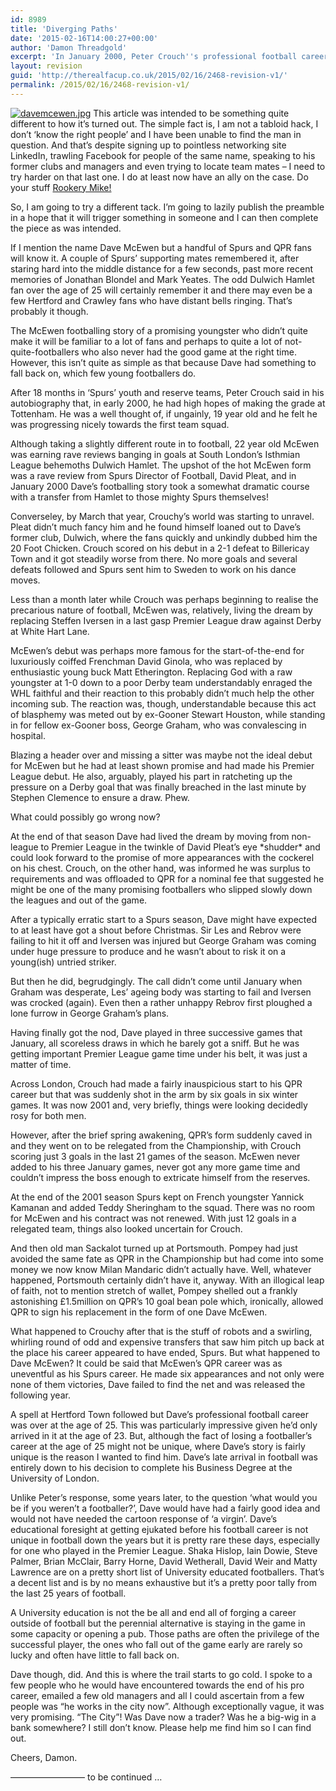 ```yaml
---
id: 8989
title: 'Diverging Paths'
date: '2015-02-16T14:00:27+00:00'
author: 'Damon Threadgold'
excerpt: 'In January 2000, Peter Crouch''s professional football career was nose-diving into oblivion. Going in the opposite direction from Dulwich Hamlet to Spurs was promising non-league hotshot Dave McEwen. What happened next?'
layout: revision
guid: 'http://therealfacup.co.uk/2015/02/16/2468-revision-v1/'
permalink: /2015/02/16/2468-revision-v1/
---
```


[![davemcewen.jpg](http://lh6.ggpht.com/_3L4_Y2OBz2M/TWwBEbYkYOI/AAAAAAAADko/qDBUiJFMV0E/s320/davemcewen.jpg)](http://lh6.ggpht.com/_3L4_Y2OBz2M/TWwBEbYkYOI/AAAAAAAADko/qDBUiJFMV0E/w800/davemcewen.jpg) This article was intended to be something quite different to how it’s turned out. The simple fact is, I am not a tabloid hack, I don’t ‘know the right people’ and I have been unable to find the man in question. And that’s despite signing up to pointless networking site LinkedIn, trawling Facebook for people of the same name, speaking to his former clubs and managers and even trying to locate team mates – I need to try harder on that last one. I do at least now have an ally on the case. Do your stuff [Rookery Mike!](http://twitter.com/#!/rookerymike)

So, I am going to try a different tack. I’m going to lazily publish the preamble in a hope that it will trigger something in someone and I can then complete the piece as was intended.

If I mention the name Dave McEwen but a handful of Spurs and QPR fans will know it. A couple of Spurs’ supporting mates remembered it, after staring hard into the middle distance for a few seconds, past more recent memories of Jonathan Blondel and Mark Yeates. The odd Dulwich Hamlet fan over the age of 25 will certainly remember it and there may even be a few Hertford and Crawley fans who have distant bells ringing. That’s probably it though.

The McEwen footballing story of a promising youngster who didn’t quite make it will be familiar to a lot of fans and perhaps to quite a lot of not-quite-footballers who also never had the good game at the right time. However, this isn’t quite as simple as that because Dave had something to fall back on, which few young footballers do.

After 18 months in ‘Spurs’ youth and reserve teams, Peter Crouch said in his autobiography that, in early 2000, he had high hopes of making the grade at Tottenham. He was a well thought of, if ungainly, 19 year old and he felt he was progressing nicely towards the first team squad.

Although taking a slightly different route in to football, 22 year old McEwen was earning rave reviews banging in goals at South London’s Isthmian League behemoths Dulwich Hamlet. The upshot of the hot McEwen form was a rave review from Spurs Director of Football, David Pleat, and in January 2000 Dave’s footballing story took a somewhat dramatic course with a transfer from Hamlet to those mighty Spurs themselves!

Converseley, by March that year, Crouchy’s world was starting to unravel. Pleat didn’t much fancy him and he found himself loaned out to Dave’s former club, Dulwich, where the fans quickly and unkindly dubbed him the 20 Foot Chicken. Crouch scored on his debut in a 2-1 defeat to Billericay Town and it got steadily worse from there. No more goals and several defeats followed and Spurs sent him to Sweden to work on his dance moves.

Less than a month later while Crouch was perhaps beginning to realise the precarious nature of football, McEwen was, relatively, living the dream by replacing Steffen Iversen in a last gasp Premier League draw against Derby at White Hart Lane.

McEwen’s debut was perhaps more famous for the start-of-the-end for luxuriously coiffed Frenchman David Ginola, who was replaced by enthusiastic young buck Matt Etherington. Replacing God with a raw youngster at 1-0 down to a poor Derby team understandably enraged the WHL faithful and their reaction to this probably didn’t much help the other incoming sub. The reaction was, though, understandable because this act of blasphemy was meted out by ex-Gooner Stewart Houston, while standing in for fellow ex-Gooner boss, George Graham, who was convalescing in hospital.

Blazing a header over and missing a sitter was maybe not the ideal debut for McEwen but he had at least shown promise and had made his Premier League debut. He also, arguably, played his part in ratcheting up the pressure on a Derby goal that was finally breached in the last minute by Stephen Clemence to ensure a draw. Phew.

What could possibly go wrong now?

At the end of that season Dave had lived the dream by moving from non-league to Premier League in the twinkle of David Pleat’s eye \*shudder\* and could look forward to the promise of more appearances with the cockerel on his chest. Crouch, on the other hand, was informed he was surplus to requirements and was offloaded to QPR for a nominal fee that suggested he might be one of the many promising footballers who slipped slowly down the leagues and out of the game.

After a typically erratic start to a Spurs season, Dave might have expected to at least have got a shout before Christmas. Sir Les and Rebrov were failing to hit it off and Iversen was injured but George Graham was coming under huge pressure to produce and he wasn’t about to risk it on a young(ish) untried striker.

But then he did, begrudgingly. The call didn’t come until January when Graham was desperate, Les’ ageing body was starting to fail and Iversen was crocked (again). Even then a rather unhappy Rebrov first ploughed a lone furrow in George Graham’s plans.

Having finally got the nod, Dave played in three successive games that January, all scoreless draws in which he barely got a sniff. But he was getting important Premier League game time under his belt, it was just a matter of time.

Across London, Crouch had made a fairly inauspicious start to his QPR career but that was suddenly shot in the arm by six goals in six winter games. It was now 2001 and, very briefly, things were looking decidedly rosy for both men.

However, after the brief spring awakening, QPR’s form suddenly caved in and they went on to be relegated from the Championship, with Crouch scoring just 3 goals in the last 21 games of the season. McEwen never added to his three January games, never got any more game time and couldn’t impress the boss enough to extricate himself from the reserves.

At the end of the 2001 season Spurs kept on French youngster Yannick Kamanan and added Teddy Sheringham to the squad. There was no room for McEwen and his contract was not renewed. With just 12 goals in a relegated team, things also looked uncertain for Crouch.

And then old man Sackalot turned up at Portsmouth. Pompey had just avoided the same fate as QPR in the Championship but had come into some money we now know Milan Mandaric didn’t actually have. Well, whatever happened, Portsmouth certainly didn’t have it, anyway. With an illogical leap of faith, not to mention stretch of wallet, Pompey shelled out a frankly astonishing £1.5million on QPR’s 10 goal bean pole which, ironically, allowed QPR to sign his replacement in the form of one Dave McEwen.

What happened to Crouchy after that is the stuff of robots and a swirling, whirling round of odd and expensive transfers that saw him pitch up back at the place his career appeared to have ended, Spurs. But what happened to Dave McEwen? It could be said that McEwen’s QPR career was as uneventful as his Spurs career. He made six appearances and not only were none of them victories, Dave failed to find the net and was released the following year.

A spell at Hertford Town followed but Dave’s professional football career was over at the age of 25. This was particularly impressive given he’d only arrived in it at the age of 23. But, although the fact of losing a footballer’s career at the age of 25 might not be unique, where Dave’s story is fairly unique is the reason I wanted to find him. Dave’s late arrival in football was entirely down to his decision to complete his Business Degree at the University of London.

Unlike Peter’s response, some years later, to the question ‘what would you be if you weren’t a footballer?’, Dave would have had a fairly good idea and would not have needed the cartoon response of ‘a virgin’. Dave’s educational foresight at getting ejukated before his football career is not unique in football down the years but it is pretty rare these days, especially for one who played in the Premier League. Shaka Hislop, Iain Dowie, Steve Palmer, Brian McClair, Barry Horne, David Wetherall, David Weir and Matty Lawrence are on a pretty short list of University educated footballers. That’s a decent list and is by no means exhaustive but it’s a pretty poor tally from the last 25 years of football.

A University education is not the be all and end all of forging a career outside of football but the perennial alternative is staying in the game in some capacity or opening a pub. Those paths are often the privilege of the successful player, the ones who fall out of the game early are rarely so lucky and often have little to fall back on.

Dave though, did. And this is where the trail starts to go cold. I spoke to a few people who he would have encountered towards the end of his pro career, emailed a few old managers and all I could ascertain from a few people was “he works in the city now”. Although exceptionally vague, it was very promising. “The City”! Was Dave now a trader? Was he a big-wig in a bank somewhere? I still don’t know. Please help me find him so I can find out.

Cheers, Damon.

————————– to be continued …